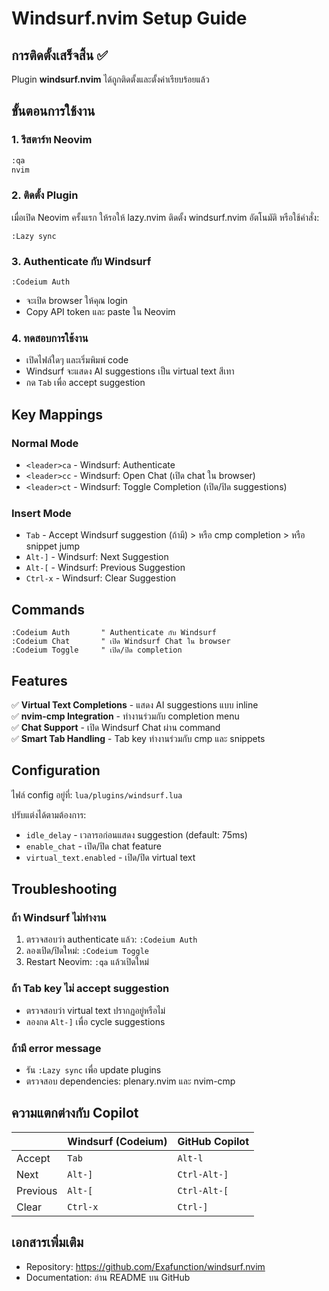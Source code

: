 # Windsurf.nvim Setup Guide

## การติดตั้งเสร็จสิ้น ✅

Plugin **windsurf.nvim** ได้ถูกติดตั้งและตั้งค่าเรียบร้อยแล้ว

## ขั้นตอนการใช้งาน

### 1. รีสตาร์ท Neovim
```bash
:qa
nvim
```

### 2. ติดตั้ง Plugin
เมื่อเปิด Neovim ครั้งแรก ให้รอให้ lazy.nvim ติดตั้ง windsurf.nvim อัตโนมัติ หรือใช้คำสั่ง:
```vim
:Lazy sync
```

### 3. Authenticate กับ Windsurf
```vim
:Codeium Auth
```
- จะเปิด browser ให้คุณ login
- Copy API token และ paste ใน Neovim

### 4. ทดสอบการใช้งาน
- เปิดไฟล์ใดๆ และเริ่มพิมพ์ code
- Windsurf จะแสดง AI suggestions เป็น virtual text สีเทา
- กด `Tab` เพื่อ accept suggestion

## Key Mappings

### Normal Mode
- `<leader>ca` - Windsurf: Authenticate
- `<leader>cc` - Windsurf: Open Chat (เปิด chat ใน browser)
- `<leader>ct` - Windsurf: Toggle Completion (เปิด/ปิด suggestions)

### Insert Mode
- `Tab` - Accept Windsurf suggestion (ถ้ามี) > หรือ cmp completion > หรือ snippet jump
- `Alt-]` - Windsurf: Next Suggestion
- `Alt-[` - Windsurf: Previous Suggestion
- `Ctrl-x` - Windsurf: Clear Suggestion

## Commands

```vim
:Codeium Auth       " Authenticate กับ Windsurf
:Codeium Chat       " เปิด Windsurf Chat ใน browser
:Codeium Toggle     " เปิด/ปิด completion
```

## Features

✅ **Virtual Text Completions** - แสดง AI suggestions แบบ inline  
✅ **nvim-cmp Integration** - ทำงานร่วมกับ completion menu  
✅ **Chat Support** - เปิด Windsurf Chat ผ่าน command  
✅ **Smart Tab Handling** - Tab key ทำงานร่วมกับ cmp และ snippets

## Configuration

ไฟล์ config อยู่ที่: `lua/plugins/windsurf.lua`

ปรับแต่งได้ตามต้องการ:
- `idle_delay` - เวลารอก่อนแสดง suggestion (default: 75ms)
- `enable_chat` - เปิด/ปิด chat feature
- `virtual_text.enabled` - เปิด/ปิด virtual text

## Troubleshooting

### ถ้า Windsurf ไม่ทำงาน
1. ตรวจสอบว่า authenticate แล้ว: `:Codeium Auth`
2. ลองเปิด/ปิดใหม่: `:Codeium Toggle`
3. Restart Neovim: `:qa` แล้วเปิดใหม่

### ถ้า Tab key ไม่ accept suggestion
- ตรวจสอบว่า virtual text ปรากฏอยู่หรือไม่
- ลองกด `Alt-]` เพื่อ cycle suggestions

### ถ้ามี error message
- รัน `:Lazy sync` เพื่อ update plugins
- ตรวจสอบ dependencies: plenary.nvim และ nvim-cmp

## ความแตกต่างกับ Copilot

|                    | Windsurf (Codeium) | GitHub Copilot |
|--------------------|--------------------|----------------|
| Accept            | `Tab`              | `Alt-l`        |
| Next              | `Alt-]`            | `Ctrl-Alt-]`   |
| Previous          | `Alt-[`            | `Ctrl-Alt-[`   |
| Clear             | `Ctrl-x`           | `Ctrl-]`       |

## เอกสารเพิ่มเติม

- Repository: https://github.com/Exafunction/windsurf.nvim
- Documentation: อ่าน README บน GitHub
